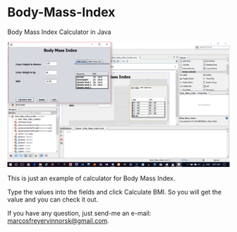 # Body-Mass-Index
Body Mass Index Calculator in Java

![alt text](https://github.com/marcfreir/Body-Mass-Index/blob/master/2017-07-11.png)

This is just an example of calculator for Body Mass Index.

Type the values into the fields and click Calculate BMI. So you will get the value and you can check it out.

If you have any question, just send-me an e-mail: marcosfreyervinnorsk@gmail.com.
